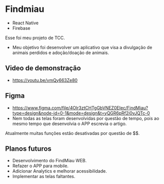 # Findmiau
  - React Native
  - Firebase

Esse foi meu projeto de TCC.
 - Meu objetivo foi desenvolver um aplicativo que visa a divulgação de animais perdidos e adoção/doação de animais.

## Video de demonstração
  - https://youtu.be/vmQy663Ze80
## Figma
  - https://www.figma.com/file/4Olr3ztCHTgGbVNEZ0EIec/FindMiau?type=design&node-id=0-1&mode=design&t=yQGR6pRf2i0vJQTc-0
  - Nem todas as telas foram desenvolvidas por questão de tempo, pois ao mesmo tempo que desenvolvia o APP escrevia o artigo.

Atualmente muitas funções estão desativadas por questão de $$.

## Planos futuros
  - Desenvolvimento do FindMiau WEB.
  - Refazer o APP para mobile.
  - Adicionar Analytics e melhorar acessibilidade.
  - Implementar as telas faltantes.
